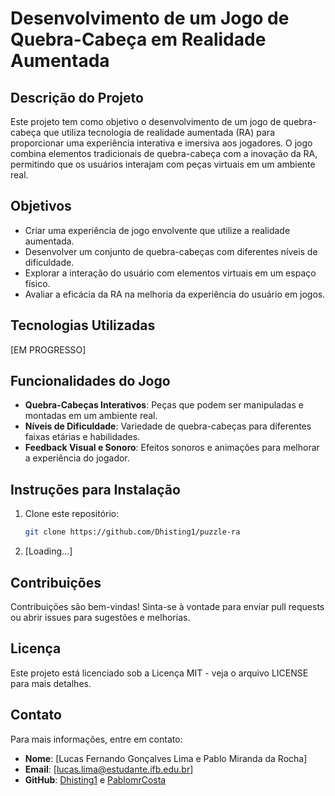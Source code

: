 # Desenvolvimento de um Jogo de Quebra-Cabeça em Realidade Aumentada

## Descrição do Projeto

Este projeto tem como objetivo o desenvolvimento de um jogo de quebra-cabeça que utiliza tecnologia de realidade aumentada (RA) para proporcionar uma experiência interativa e imersiva aos jogadores. O jogo combina elementos tradicionais de quebra-cabeça com a inovação da RA, permitindo que os usuários interajam com peças virtuais em um ambiente real.

## Objetivos

- Criar uma experiência de jogo envolvente que utilize a realidade aumentada.
- Desenvolver um conjunto de quebra-cabeças com diferentes níveis de dificuldade.
- Explorar a interação do usuário com elementos virtuais em um espaço físico.
- Avaliar a eficácia da RA na melhoria da experiência do usuário em jogos.

## Tecnologias Utilizadas

[EM PROGRESSO]

## Funcionalidades do Jogo

- **Quebra-Cabeças Interativos**: Peças que podem ser manipuladas e montadas em um ambiente real.
- **Níveis de Dificuldade**: Variedade de quebra-cabeças para diferentes faixas etárias e habilidades.
- **Feedback Visual e Sonoro**: Efeitos sonoros e animações para melhorar a experiência do jogador.

## Instruções para Instalação

1. Clone este repositório:
   ```bash
   git clone https://github.com/Dhisting1/puzzle-ra
   ```
2. [Loading...]

## Contribuições

Contribuições são bem-vindas! Sinta-se à vontade para enviar pull requests ou abrir issues para sugestões e melhorias.

## Licença

Este projeto está licenciado sob a Licença MIT - veja o arquivo LICENSE para mais detalhes.

## Contato

Para mais informações, entre em contato:

- **Nome**: [Lucas Fernando Gonçalves Lima e Pablo Miranda da Rocha]
- **Email**: [lucas.lima@estudante.ifb.edu.br]
- **GitHub**: [Dhisting1](https://github.com/Dhisting1) e [PablomrCosta](https://github.com/PablomrCosta)
